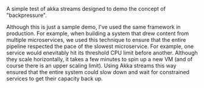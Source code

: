 A simple test of akka streams designed to demo the concept of "backpressure". 

Although this is just a sample demo, I've used the same framework in production. For example, when building a system that drew content from multiple microservices, we used this technique to ensure that the entire pipeline respected the pace of the slowest microservice. For example, one service would enevitably hit its threshold CPU limit before another. Although they scale horizontally, it takes a few minutes to spin up a new VM (and of course there is an upper scaling limit). Using Akka streams this way ensured that the entire system could slow down and wait for constrained services to get their capacity back up.
